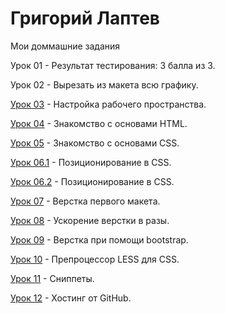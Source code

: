 

# Григорий Лаптев
Мои доммашние задания

Урок 01 - Результат тестирования: 3 балла из 3.

Урок 02 - Вырезать из макета всю графику.

[Урок 03](https://g-laptev.github.io/Lesson_03/ "Готово") - Настройка рабочего пространства.

[Урок 04](https://g-laptev.github.io/Lesson_04/ "Готово") - Знакомство с основами HTML.

[Урок 05](https://g-laptev.github.io/Lesson_04/ "Готово") - Знакомство с основами CSS.

[Урок 06.1](https://g-laptev.github.io/Lesson_06.1/ "Готово") - Позиционирование в CSS.

[Урок 06.2](https://g-laptev.github.io/Lesson_06.2/ "Готово") - Позиционирование в CSS.

[Урок 07](https://g-laptev.github.io/Lesson_07/ "Готово") - Верстка первого макета.

[Урок 08](https://g-laptev.github.io/Lesson_08/ "Готово") - Ускорение верстки в разы.

[Урок 09](https://g-laptev.github.io/Lesson_09/ "Готово") - Верстка при помощи bootstrap.

[Урок 10](https://g-laptev.github.io/Lesson_10/ "Готово") - Препроцессор LESS для CSS.

[Урок 11](https://g-laptev.github.io/Lesson_11/ "Готово") - Сниппеты.

[Урок 12](https://g-laptev.github.io/ "Готово") - Хостинг от GitHub.
